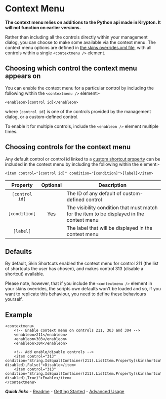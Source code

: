 # Context Menu

**The context menu relies on additions to the Python api made in Krypton. It will not function on earlier versions.**

Rather than including all the controls directly within your management dialog, you can choose to make some available via the context menu. The context menu options are defined in [the skins overrides.xml file](../advanced/overrides.md), with all controls within a single `<contextmenu />` element.

## Choosing which control the context menu appears on

You can enable the context menu for a particular control by including the following within the `<contextmenu />` element:-

`<enableon>[control id]</enableon>`

where `[control id]` is one of the controls provided by the management dialog, or a custom-defined control.

To enable it for multiple controls, include the `<enableon />` element multiple times.

## Choosing controls for the context menu

Any default control or control id linked to a [custom shortcut property](./Custom%20shortcut%20properties.md) can be included in the context menu by including the following within the <contextmenu /> element:-

`<item control="[control id]" condition="[condition]">[label]</item>`

| Property | Optional | Description |
| :------: | :------: | ----------- |
| `[control id]` |  | The ID of any default of custom-defined control |
| `[condition]` | Yes | The visibility condition that must match for the item to be displayed in the context menu |
| `[label]` |  | The label that will be displayed in the context menu |

## Defaults

By default, Skin Shortcuts enabled the context menu for control 211 (the list of shortcuts the user has chosen), and makes control 313 (disable a shortcut) available.

Please note, however, that if you include the `<contextmenu />` element in your skins overrides, the scripts own defaults won't be loaded and so, if you want to replicate this behaviour, you need to define these behaviours yourself.

## Example

```
<contextmenu>
	<!-- Enable context menu on controls 211, 303 and 304 -->
	<enableon>211</enableon>
	<enableon>303</enableon>
	<enableon>304</enableon>

	<!-- Add enable/disable controls -->
	<item control="313" condition="String.IsEqual(Container(211).ListItem.Property(skinshortcuts-disabled),False)">Disable</item>
	<item control="313" condition="String.IsEqual(Container(211).ListItem.Property(skinshortcuts-disabled),True)">Enable</item>
</contextmenu>
```

***Quick links*** - [Readme](../../../README.md) - [Getting Started](../started/Getting%20Started.md) - [Advanced Usage](./Advanced%20Usage.md)